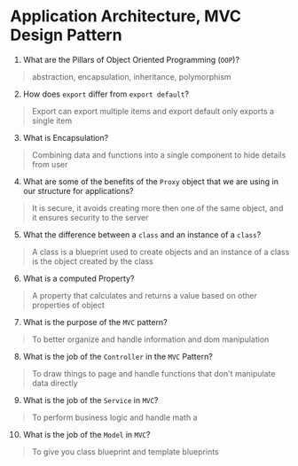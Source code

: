 # Application Architecture, MVC Design Pattern
01. What are the Pillars of Object Oriented Programming (`OOP`)?
  
  > abstraction, encapsulation, inheritance, polymorphism

02. How does `export` differ from `export default`?
  
  > Export can export multiple items and export default only exports a single item 

03. What is Encapsulation?
  
  > Combining data and functions into a single component to hide details from user

04. What are some of the benefits of the `Proxy` object that we are using in our structure for applications?
  
  > It is secure, it avoids creating more then one of the same object, and it ensures security to the server

05. What the difference between a `class` and an instance of a `class`?
  
  > A class is a blueprint used to create objects and an instance of a class is the object created by the class

06. What is a computed Property?
  
  > A property that calculates and returns a value based on other properties of object

07. What is the purpose of the `MVC` pattern?
  
  > To better organize and handle information and dom manipulation 

08. What is the job of the `Controller` in the `MVC` Pattern?
  
  > To draw things to page and handle functions that don't manipulate data directly

09. What is the job of the `Service` in `MVC`?
  
  > To perform business logic and handle math a

10. What is the job of the `Model` in `MVC`?
  
  > To give you class blueprint and template blueprints
